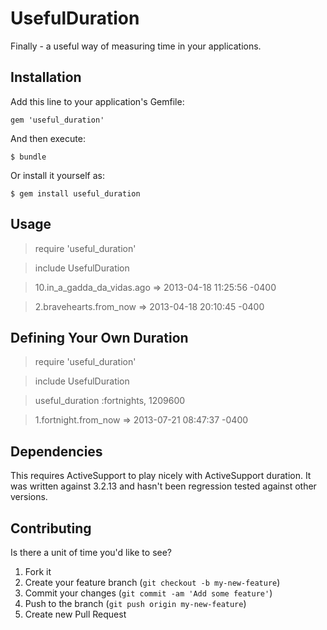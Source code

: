 # UsefulDuration

Finally - a useful way of measuring time in your applications.

## Installation

Add this line to your application's Gemfile:

    gem 'useful_duration'

And then execute:

    $ bundle

Or install it yourself as:

    $ gem install useful_duration

## Usage

  > require 'useful_duration'

  > include UsefulDuration

  > 10.in_a_gadda_da_vidas.ago
  => 2013-04-18 11:25:56 -0400

  > 2.bravehearts.from_now
   => 2013-04-18 20:10:45 -0400

## Defining Your Own Duration

  > require 'useful_duration'

  > include UsefulDuration

  > useful_duration :fortnights, 1209600

  > 1.fortnight.from_now
  => 2013-07-21 08:47:37 -0400

## Dependencies

This requires ActiveSupport to play nicely with ActiveSupport duration.
It was written against 3.2.13 and hasn't been regression tested against other versions.

## Contributing

Is there a unit of time you'd like to see?

1. Fork it
2. Create your feature branch (`git checkout -b my-new-feature`)
3. Commit your changes (`git commit -am 'Add some feature'`)
4. Push to the branch (`git push origin my-new-feature`)
5. Create new Pull Request
